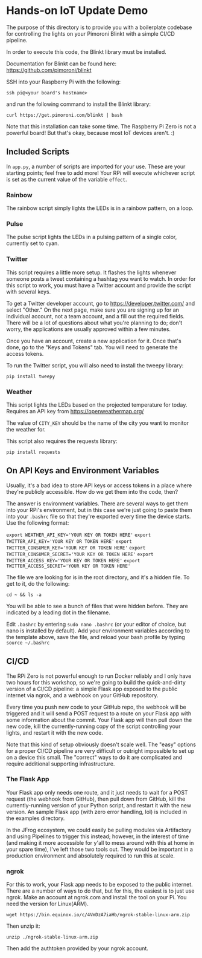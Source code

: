 # Hands-on IoT Update Demo

The purpose of this directory is to provide you with a boilerplate codebase for controlling the lights on your Pimoroni Blinkt with a simple CI/CD pipeline.

In order to execute this code, the Blinkt library must be installed.

Documentation for Blinkt can be found here: https://github.com/pimoroni/blinkt

SSH into your Raspberry Pi with the following:

`ssh pi@<your board's hostname>`

and run the following command to install the Blinkt library:

`curl https://get.pimoroni.com/blinkt | bash`

Note that this installation can take some time. The Raspberry Pi Zero is not a powerful board! But that's okay, because most IoT devices aren't. :)

## Included Scripts

In `app.py`, a number of scripts are imported for your use. These are your starting points; feel free to add more! Your RPi will execute whichever script is set as the current value of the variable `effect`.

### Rainbow

The rainbow script simply lights the LEDs is in a rainbow pattern, on a loop.

### Pulse

The pulse script lights the LEDs in a pulsing pattern of a single color, currently set to cyan.

### Twitter

This script requires a little more setup. It flashes the lights whenever someone posts a tweet containing a hashtag you want to watch. In order for this script to work, you must have a Twitter account and provide the script with several keys.

To get a Twitter developer account, go to https://developer.twitter.com/ and select "Other." On the next page, make sure you are signing up for an individual account, not a team account, and a fill out the required fields. There will be a lot of questions about what you're planning to do; don't worry, the applications are usually approved within a few minutes.

Once you have an account, create a new application for it. Once that's done, go to the "Keys and Tokens" tab. You will need to generate the access tokens.

To run the Twitter script, you will also need to install the tweepy library:

`pip install tweepy`

### Weather

This script lights the LEDs based on the projected temperature for today. Requires an API key from https://openweathermap.org/

The value of `CITY_KEY` should be the name of the city you want to monitor the weather for.

This script also requires the requests library:

`pip install requests`

## On API Keys and Environment Variables

Usually, it's a bad idea to store API keys or access tokens in a place where they're publicly accessible. How do we get them into the code, then?

The answer is environment variables. There are several ways to get them into your RPi's environment, but in this case we're just going to paste them into your `.bashrc` file so that they're exported every time the device starts. Use the following format:

`export WEATHER_API_KEY='YOUR KEY OR TOKEN HERE'`
`export TWITTER_API_KEY='YOUR KEY OR TOKEN HERE'`
`export TWITTER_CONSUMER_KEY='YOUR KEY OR TOKEN HERE'`
`export TWITTER_CONSUMER_SECRET='YOUR KEY OR TOKEN HERE'`
`export TWITTER_ACCESS_KEY='YOUR KEY OR TOKEN HERE'`
`export TWITTER_ACCESS_SECRET='YOUR KEY OR TOKEN HERE'`

The file we are looking for is in the root directory, and it's a hidden file. To get to it, do the following:

`cd ~ && ls -a`

You will be able to see a bunch of files that were hidden before. They are indicated by a leading dot in the filename.

Edit `.bashrc` by entering `sudo nano .bashrc` (or your editor of choice, but nano is installed by default). Add your environment variables according to the template above, save the file, and reload your bash profile by typing `source ~/.bashrc`

## CI/CD

The RPi Zero is not powerful enough to run Docker reliably and I only have two hours for this workshop, so we're going to build the quick-and-dirty version of a CI/CD pipeline: a simple Flask app exposed to the public internet via ngrok, and a webhook on your GitHub repository.

Every time you push new code to your GitHub repo, the webhook will be triggered and it will send a POST request to a route on your Flask app with some information about the commit. Your Flask app will then pull down the new code, kill the currently-running copy of the script controlling your lights, and restart it with the new code.

Note that this kind of setup obviously doesn't scale well. The "easy" options for a proper CI/CD pipeline are very difficult or outright impossible to set up on a device this small. The "correct" ways to do it are complicated and require additional supporting infrastructure.

### The Flask App

Your Flask app only needs one route, and it just needs to wait for a POST request (the webhook from GitHub), then pull down from GitHub, kill the currently-running version of your Python script, and restart it with the new version. An sample Flask app (with zero error handling, lol) is included in the examples directory.

In the JFrog ecosystem, we could easily be pulling modules via Artifactory and using Pipelines to trigger this instead; however, in the interest of time (and making it more accessible for y'all to mess around with this at home in your spare time), I've left those two tools out. They would be important in a production environment and absolutely required to run this at scale.

### ngrok

For this to work, your Flask app needs to be exposed to the public internet. There are a number of ways to do that, but for this, the easiest is to just use ngrok. Make an account at ngrok.com and install the tool on your Pi. You need the version for Linux(ARM).

`wget https://bin.equinox.io/c/4VmDzA7iaHb/ngrok-stable-linux-arm.zip`

Then unzip it:

`unzip ./ngrok-stable-linux-arm.zip`

Then add the authtoken provided by your ngrok account.
